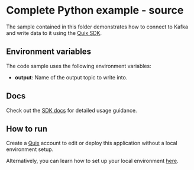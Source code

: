 # Complete Python example - source

The sample contained in this folder demonstrates how to connect to Kafka and write data to it using the [Quix SDK](https://quix.io/docs/sdk/introduction.html).

## Environment variables

The code sample uses the following environment variables:

- **output**: Name of the output topic to write into.

## Docs

Check out the [SDK docs](https://quix.io/docs/sdk/introduction.html) for detailed usage guidance.

## How to run
Create a [Quix](https://portal.platform.quix.ai/self-sign-up?xlink=github) account to edit or deploy this application without a local environment setup.

Alternatively, you can learn how to set up your local environment [here](https://quix.io/docs/sdk/python-setup.html).
